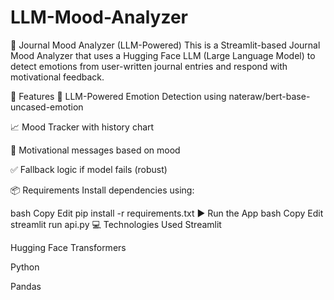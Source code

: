 # LLM-Mood-Analyzer

🧠 Journal Mood Analyzer (LLM-Powered)
This is a Streamlit-based Journal Mood Analyzer that uses a Hugging Face LLM (Large Language Model) to detect emotions from user-written journal entries and respond with motivational feedback.

🚀 Features
🤖 LLM-Powered Emotion Detection using nateraw/bert-base-uncased-emotion

📈 Mood Tracker with history chart

💬 Motivational messages based on mood

✅ Fallback logic if model fails (robust)

📦 Requirements
Install dependencies using:

bash
Copy
Edit
pip install -r requirements.txt
▶️ Run the App
bash
Copy
Edit
streamlit run api.py
💻 Technologies Used
Streamlit

Hugging Face Transformers

Python

Pandas



